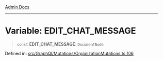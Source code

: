 [Admin Docs](/)

***

# Variable: EDIT\_CHAT\_MESSAGE

> `const` **EDIT\_CHAT\_MESSAGE**: `DocumentNode`

Defined in: [src/GraphQl/Mutations/OrganizationMutations.ts:106](https://github.com/PalisadoesFoundation/talawa-admin/blob/main/src/GraphQl/Mutations/OrganizationMutations.ts#L106)
